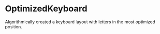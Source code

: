 # OptimizedKeyboard
Algorithmically created a keyboard layout with letters in the most optimized position.
